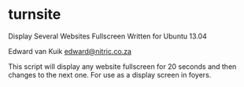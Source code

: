 turnsite
========

Display Several Websites Fullscreen
Written for Ubuntu 13.04

Edward van Kuik
edward@nitric.co.za

This script will display any website fullscreen for 20 seconds and then changes to the next one. 
For use as a display screen in foyers. 




